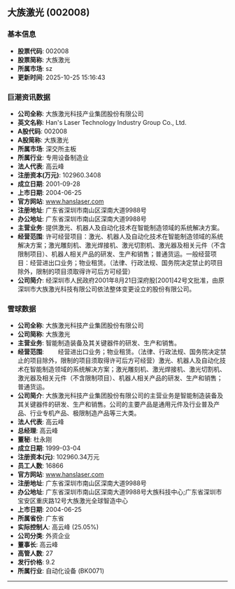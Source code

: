 ## 大族激光 (002008)

### 基本信息

- **股票代码**: 002008
- **股票简称**: 大族激光
- **所属市场**: sz
- **更新时间**: 2025-10-25 15:16:43

### 巨潮资讯数据

- **公司全称**: 大族激光科技产业集团股份有限公司
- **英文名称**: Han's Laser Technology Industry Group Co., Ltd.
- **A股代码**: 002008
- **A股简称**: 大族激光
- **所属市场**: 深交所主板
- **所属行业**: 专用设备制造业
- **法人代表**: 高云峰
- **注册资本(万元)**: 102960.3408
- **成立日期**: 2001-09-28
- **上市日期**: 2004-06-25
- **官方网站**: www.hanslaser.com
- **注册地址**: 广东省深圳市南山区深南大道9988号
- **办公地址**: 广东省深圳市南山区深南大道9988号
- **主营业务**: 提供激光、机器人及自动化技术在智能制造领域的系统解决方案。
- **经营范围**: 许可经营项目：激光、机器人及自动化技术在智能制造领域的系统解决方案；激光雕刻机、激光焊接机、激光切割机、激光器及相关元件（不含限制项目）、机器人相关产品的研发、生产和销售；普通货运。一般经营项目：经营进出口业务；物业租赁。（法律、行政法规、国务院决定禁止的项目除外，限制的项目须取得许可后方可经营）
- **公司简介**: 经深圳市人民政府2001年8月21日深府股[2001]42号文批准，由原深圳市大族激光科技有限公司依法整体变更设立的股份有限公司。

### 雪球数据

- **公司全称**: 大族激光科技产业集团股份有限公司
- **公司简称**: 大族激光
- **主营业务**: 智能制造装备及其关键器件的研发、生产和销售。
- **经营范围**: 　　经营进出口业务；物业租赁。（法律、行政法规、国务院决定禁止的项目除外，限制的项目须取得许可后方可经营）激光、机器人及自动化技术在智能制造领域的系统解决方案；激光雕刻机、激光焊接机、激光切割机、激光器及相关元件（不含限制项目）、机器人相关产品的研发、生产和销售；普通货运。
- **公司简介**: 大族激光科技产业集团股份有限公司的主营业务是智能制造装备及其关键器件的研发、生产和销售。公司的主要产品是通用元件及行业普及产品、行业专机产品、极限制造产品等三大类。
- **法人代表**: 高云峰
- **总经理**: 高云峰
- **董秘**: 杜永刚
- **成立日期**: 1999-03-04
- **注册资本(元)**: 102960.34万元
- **员工人数**: 16866
- **官方网站**: www.hanslaser.com
- **注册地址**: 广东省深圳市南山区深南大道9988号
- **办公地址**: 广东省深圳市南山区深南大道9988号大族科技中心;广东省深圳市宝安区重庆路12号大族激光全球智造中心
- **上市日期**: 2004-06-25
- **所属省份**: 广东省
- **实际控制人**: 高云峰 (25.05%)
- **公司分类**: 外资企业
- **董事长**: 高云峰
- **高管人数**: 27
- **发行价格**: 9.2
- **所属行业**: 自动化设备 (BK0071)

---